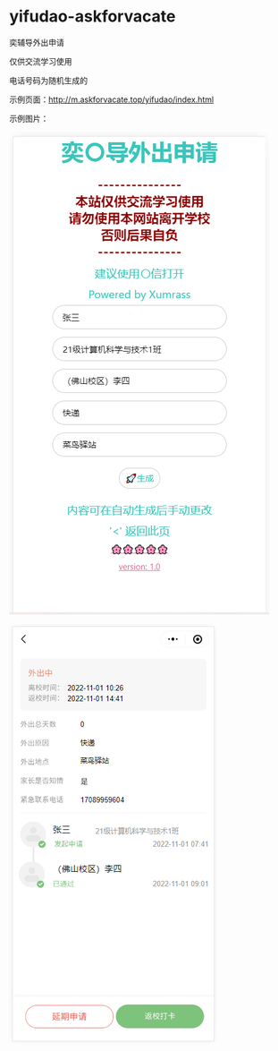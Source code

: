 # yifudao-askforvacate
奕辅导外出申请

仅供交流学习使用

电话号码为随机生成的

示例页面：http://m.askforvacate.top/yifudao/index.html

示例图片：

![sample1](./sample1.png)

![sample2](./sample2.png)
